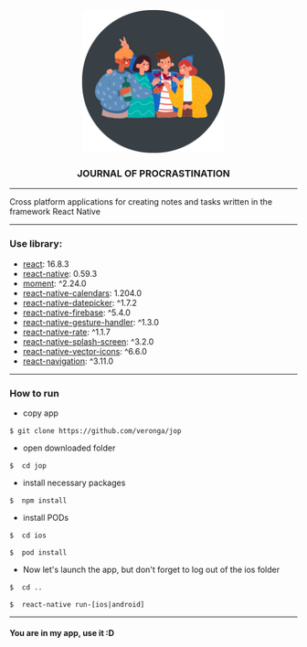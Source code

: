 <p align="center">
  <img width="250" height="250" src="https://github.com/veronga/game/blob/master/android/app/src/main/res/mipmap-xxxhdpi/ic_launcher_round.png">
</p>


 <h3 align="center">JOURNAL OF PROCRASTINATION</h3>

***
Cross platform applications for creating notes and tasks written in the framework React Native
***
### Use library:
 + [react](https://github.com/facebook/react/): 16.8.3
 + [react-native](https://github.com/facebook/react-native#readme): 0.59.3
 + [moment](https://github.com/moment/moment/): ^2.24.0 
 + [react-native-calendars](https://github.com/wix/react-native-calendars#readme): 1.204.0
 + [react-native-datepicker](https://github.com/xgfe/react-native-datepicker#readme): ^1.7.2
 + [react-native-firebase](https://github.com/invertase/react-native-firebase#readme): ^5.4.0 
 + [react-native-gesture-handler](https://github.com/software-mansion/react-native-gesture-handler#readme): ^1.3.0 
 + [react-native-rate](https://github.com/KjellConnelly/react-native-rate#readme): ^1.1.7 
 + [react-native-splash-screen](https://github.com/crazycodeboy/react-native-splash-screen#readme): ^3.2.0 
 + [react-native-vector-icons](https://github.com/oblador/react-native-vector-icons): ^6.6.0
 + [react-navigation](https://github.com/react-navigation/react-navigation#readme): ^3.11.0
 ***
 ### How to run
   + copy app
  ```
  $ git clone https://github.com/veronga/jop
  ```

   + open downloaded folder
 
  ```
  $  cd jop
  ```

   + install necessary packages
  ```
  $  npm install
  ```
  
   + install PODs
  ```
  $  cd ios
  ```
  ```
  $  pod install
  ```
  
   + Now let's launch the app, but don't forget to log out of the ios folder
   
  ```
  $  cd ..
  ```
  ```
  $  react-native run-[ios|android]
  ```
  ***
 #### You are in my app, use it :D
